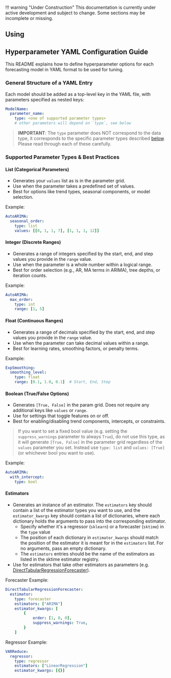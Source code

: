 !!! warning "Under Construction"
    This documentation is currently under active development and subject to change.
    Some sections may be incomplete or missing.

## Using

## Hyperparameter YAML Configuration Guide

This README explains how to define hyperparameter options for each forecasting model in YAML format to be used for tuning.

### General Structure of a YAML Entry

Each model should be added as a top-level key in the YAML file, with parameters specified as nested keys:

```yaml
ModelName:
  parameter_name:
    type: <one of supported parameter types>
    # other parameters will depend on `type`, see below
```

> **IMPORTANT**: The `type` parameter does NOT correspond to the data type, it corresponds to the specific parameter types described [below](#supported-parameter-types--best-practices). Please read through each of these carefully.

### Supported Parameter Types & Best Practices

#### List (Categorical Parameters)
- Generates your `values` list as is in the parameter grid.
- Use when the parameter takes a predefined set of values.
- Best for options like trend types, seasonal components, or model selection.

Example:
```yaml
AutoARIMA:
  seasonal_order:
    type: list
    values: [[0, 1, 1, 7], [1, 1, 1, 12]]
```

#### Integer (Discrete Ranges)
- Generates a range of integers specified by the start, end, and step values you provide in the `range` value.
- Use when the parameter is a whole number within a logical range.
- Best for order selection (e.g., AR, MA terms in ARIMA), tree depths, or iteration counts.

Example:
```yaml
AutoARIMA:
  max_order:
    type: int
    range: [1, 5]
```

#### Float (Continuous Ranges)
- Generates a range of decimals specified by the start, end, and step values you provide in the `range` value.
- Use when the parameter can take decimal values within a range.
- Best for learning rates, smoothing factors, or penalty terms.

Example:
```yaml
ExpSmoothing:
  smoothing_level:
    type: float
    range: [0.1, 1.0, 0.1]  # Start, End, Step
```

#### Boolean (True/False Options)
- Generates `[True, False]` in the param grid. Does not require any additional keys like `values` or `range`.
- Use for settings that toggle features on or off.
- Best for enabling/disabling trend components, intercepts, or constraints.

> If you want to set a fixed bool value (e.g. setting the `suppress_warnings` parameter to always `True`), do not use this type, as it will generate `[True, False]` in the parameter grid regardless of the `values` parameter you set. Instead use `type: list` and `values: [True]` (or whichever bool you want to use).

Example:
```yaml
AutoARIMA:
  with_intercept:
    type: bool
```

#### Estimators
- Generates an instance of an estimator. The `estimators` key should contain a list of the estimator types you want to use, and the `estimator_kwargs` key should contain a list of dictionaries, where each dictionary holds the arguments to pass into the corresponding estimator.
  - Specify whether it's a regressor (`sklearn`) or a forecaster (`sktime`) in the `type` value
  - The position of each dictionary in `estimator_kwargs` should match the position of the estimator it is meant for in the `estimators` list. For no arguments, pass an empty dictionary.
  - The `estimators` entries should be the name of the estimators as listed in the sktime estimator registry.
- Use for estimators that take other estimators as parameters (e.g. [DirectTabularRegressionForecaster](https://www.sktime.net/en/latest/api_reference/auto_generated/sktime.forecasting.compose.DirectTabularRegressionForecaster.html)).

Forecaster Example:
```yaml
DirectTabularRegressionForecaster:
  estimator:
    type: forecaster
    estimators: ["ARIMA"]
    estimator_kwargs: [
        {
            order: [1, 0, 0],
            suppress_warnings: True,
        }
    ]
```

Regressor Example:
```yaml
VARReduce:
  regressor:
    type: regressor
    estimators: ["LinearRegression"]
    estimator_kwargs: [{}]
```
